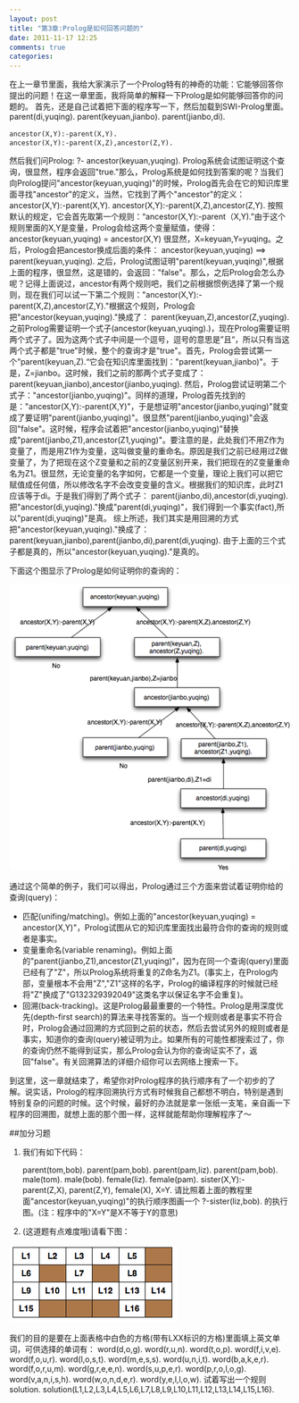 ```yaml
---
layout: post
title: "第3章:Prolog是如何回答问题的"
date: 2011-11-17 12:25
comments: true
categories: 
---
```


在上一章节里面，我给大家演示了一个Prolog特有的神奇的功能：它能够回答你提出的问题！在这一章里面，我将简单的解释一下Prolog是如何能够回答你的问题的。
首先，还是自己试着把下面的程序写一下，然后加载到SWI-Prolog里面。
	parent(di,yuqing).
	parent(keyuan,jianbo).
	parent(jianbo,di).

	ancestor(X,Y):-parent(X,Y).
	ancestor(X,Y):-parent(X,Z),ancestor(Z,Y).
然后我们问Prolog:
	?- ancestor(keyuan,yuqing).
Prolog系统会试图证明这个查询，很显然，程序会返回"true."那么，Prolog系统是如何找到答案的呢？当我们向Prolog提问"ancestor(keyuan,yuqing)"的时候，Prolog首先会在它的知识库里面寻找"ancestor"的定义，当然，它找到了两个"ancestor"的定义：
	ancestor(X,Y):-parent(X,Y).
	ancestor(X,Y):-parent(X,Z),ancestor(Z,Y).
按照默认的规定，它会首先取第一个规则：“ancestor(X,Y):-parent（X,Y).”由于这个规则里面的X,Y是变量，Prolog会给这两个变量赋值，使得：
	ancestor(keyuan,yuqing) = ancestor(X,Y)
很显然，X=keyuan,Y=yuqing。之后，Prolog会把ancestor换成后面的条件：
	ancestor(keyuan,yuqing) ==> parent(keyuan,yuqing).
之后，Prolog试图证明"parent(keyuan,yuqing)",根据上面的程序，很显然，这是错的，会返回："false"。那么，之后Prolog会怎么办呢？记得上面说过，ancestor有两个规则吧，我们之前根据惯例选择了第一个规则，现在我们可以试一下第二个规则："ancestor(X,Y):-parent(X,Z),ancestor(Z,Y)."根据这个规则，Prolog会把"ancestor(keyuan,yuqing)."换成了：
	parent(keyuan,Z),ancestor(Z,yuqing).
之前Prolog需要证明一个式子(ancestor(keyuan,yuqing).)，现在Prolog需要证明两个式子了。因为这两个式子中间是一个逗号，逗号的意思是”且“，所以只有当这两个式子都是"true"时候，整个的查询才是"true"。首先，Prolog会尝试第一个”parent(keyuan,Z).“它会在知识库里面找到："parent(keyuan,jianbo)"。于是，Z=jianbo。这时候，我们之前的那两个式子变成了：
	parent(keyuan,jianbo),ancestor(jianbo,yuqing).
然后，Prolog尝试证明第二个式子："ancestor(jianbo,yuqing)"。同样的道理，Prolog首先找到的是："ancestor(X,Y):-parent(X,Y)"，于是想证明"ancestor(jianbo,yuqing)"就变成了要证明"parent(jianbo,yuqing)"。很显然"parent(jianbo,yuqing)"会返回"false"。这时候，程序会试着把"ancestor(jianbo,yuqing)"替换成"parent(jianbo,Z1),ancestor(Z1,yuqing)"。要注意的是，此处我们不用Z作为变量了，而是用Z1作为变量，这叫做变量的重命名。原因是我们之前已经用过Z做变量了，为了把现在这个Z变量和之前的Z变量区别开来，我们把现在的Z变量重命名为Z1。很显然，无论变量的名字如何，它都是一个变量，理论上我们可以把它赋值成任何值，所以修改名字不会改变变量的含义。根据我们的知识库，此时Z1应该等于di。于是我们得到了两个式子：
	parent(jianbo,di),ancestor(di,yuqing).
把"ancestor(di,yuqing)."换成"parent(di,yuqing)"，我们得到一个事实(fact),所以"parent(di,yuqing)"是真。
综上所述，我们其实是用回溯的方式把"ancestor(keyuan,yuqing)."换成了：
	parent(keyuan,jianbo),parent(jianbo,di),parent(di,yuqing).
由于上面的三个式子都是真的，所以"ancestor(keyuan,yuqing)."是真的。

下面这个图显示了Prolog是如何证明你的查询的：

!["alt"](/images/chapter3_1.png "back-track tree")

通过这个简单的例子，我们可以得出，Prolog通过三个方面来尝试着证明你给的查询(query)：

* 匹配(unifing/matching)。例如上面的"ancestor(keyuan,yuqing) = ancestor(X,Y)"，Prolog试图从它的知识库里面找出最符合你的查询的规则或者是事实。
* 变量重命名(variable renaming)。例如上面的"parent(jianbo,Z1),ancestor(Z1,yuqing)"，因为在同一个查询(query)里面已经有了"Z"，所以Prolog系统将重复的Z命名为Z1。(事实上，在Prolog内部，变量根本不会用"Z","Z1"这样的名字，Prolog的编译程序的时候就已经将"Z"换成了"G132329392049"这类名字以保证名字不会重复)。
* 回溯(back-tracking)。这是Prolog最最重要的一个特性。Prolog是用深度优先(depth-first search)的算法来寻找答案的。当一个规则或者是事实不符合时，Prolog会通过回溯的方式回到之前的状态，然后去尝试另外的规则或者是事实，知道你的查询(query)被证明为止。如果所有的可能性都搜索过了，你的查询仍然不能得到证实，那么Prolog会认为你的查询证实不了，返回"false"。有关回溯算法的详细介绍你可以去网络上搜索一下。

到这里，这一章就结束了，希望你对Prolog程序的执行顺序有了一个初步的了解。说实话，Prolog的程序回溯执行方式有时候我自己都想不明白，特别是遇到特别复杂的问题的时候。这个时候，最好的办法就是拿一张纸一支笔，亲自画一下程序的回溯图，就想上面的那个图一样，这样就能帮助你理解程序了～

##加分习题
1. 我们有如下代码：

	parent(tom,bob).
	parent(pam,bob).
	parent(pam,liz).
	parent(pam,bob).
	male(tom).
	male(bob).
	female(liz).
	female(pam).
	sister(X,Y):-
		parent(Z,X),
		parent(Z,Y),
		female(X),
		X\=Y.
请比照着上面的教程里面"ancestor(keyuan,yuqing)"的执行顺序图画一个
	?-sister(liz,bob).
的执行图。(注：程序中的"X\=Y"是X不等于Y的意思)
	
2. (这道题有点难度哦)请看下图：

!["alt"](/images/chapter3_2.png "question chapter 1")
	
我们的目的是要在上面表格中白色的方格(带有LXX标识的方格)里面填上英文单词，可供选择的单词有：
	word(d,o,g).	word(r,u,n).	word(t,o,p).	word(f,i,v,e).
	word(f,o,u,r).	word(l,o,s,t).	word(m,e,s,s).	word(u,n,i,t).
	word(b,a,k,e,r).	word(f,o,r,u,m).	word(g,r,e,e,n).
	word(s,u,p,e,r).	word(p,r,o,l,o,g).	word(v,a,n,i,s,h).
	word(w,o,n,d,e,r).	word(y,e,l,l,o,w).
试着写出一个规则solution.
	solution(L1,L2,L3,L4,L5,L6,L7,L8,L9,L10,L11,L12,L13,L14,L15,L16).

